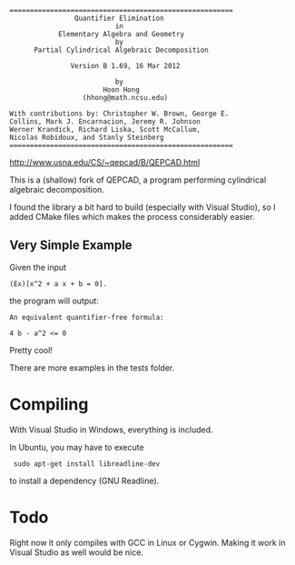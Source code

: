 	=======================================================
	                Quantifier Elimination
	                          in
	            Elementary Algebra and Geometry
	                          by
	      Partial Cylindrical Algebraic Decomposition

	               Version B 1.69, 16 Mar 2012

	                          by
	                       Hoon Hong
	                  (hhong@math.ncsu.edu)

	With contributions by: Christopher W. Brown, George E.
	Collins, Mark J. Encarnacion, Jeremy R. Johnson
	Werner Krandick, Richard Liska, Scott McCallum,
	Nicolas Robidoux, and Stanly Steinberg
	=======================================================
http://www.usna.edu/CS/~qepcad/B/QEPCAD.html


This is a (shallow) fork of QEPCAD, a program performing cylindrical algebraic decomposition.

I found the library a bit hard to build (especially with Visual Studio), so I added CMake files which makes the process considerably easier.

Very Simple Example
-------------------

Given the input

    (Ex)[x^2 + a x + b = 0].

the program will output:

    An equivalent quantifier-free formula:

	4 b - a^2 <= 0

Pretty cool!

There are more examples in the tests folder.

Compiling
=========
With Visual Studio in Windows, everything is included.

In Ubuntu, you may have to execute

     sudo apt-get install libreadline-dev 
     
to install a dependency (GNU Readline).

Todo
====
Right now it only compiles with GCC in Linux or Cygwin. Making it work in Visual Studio as well would be nice.
